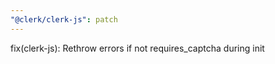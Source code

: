 ```yaml
---
"@clerk/clerk-js": patch
---
```


fix(clerk-js): Rethrow errors if not requires_captcha during init
